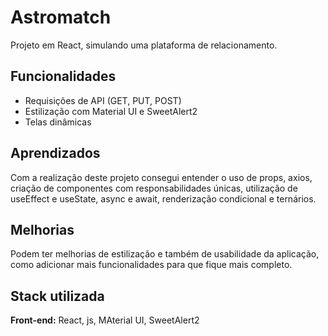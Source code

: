 
# Astromatch

Projeto em React, simulando uma plataforma de relacionamento.



## Funcionalidades

- Requisições de API (GET, PUT, POST)
- Estilização com Material UI e SweetAlert2
- Telas dinâmicas


## Aprendizados

Com a realização deste projeto consegui entender o uso de props, axios, criação de componentes com responsabilidades únicas, utilização de useEffect e useState, async e await, renderização condicional e ternários.

## Melhorias

Podem ter melhorias de estilização e também de usabilidade da aplicação, como adicionar mais funcionalidades para que fique mais completo.

## Stack utilizada

**Front-end:** React, js, MAterial UI, SweetAlert2


